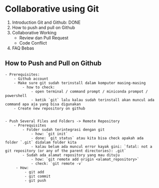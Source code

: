 # Collaborative using Git

1. Introduction Git and Github: DONE
2. How to push and pull on Github
3. Collaborative Working
    - Review dan Pull Request
    - Code Conflict
4. FAQ Bebas

## How to Push and Pull on Github

    - Prerequisites:
        - Github account
        - Make sure git sudah terinstall dalam komputer masing-masing
            - how to check:
                - open terminal / command prompt / miniconda prompot / powershell
                - ketik `git` lalu kalau sudah terinstall akan muncul ada command apa aja yang bisa digunakan
        - Create new repository on github


    - Push Several Files and Folders -> Remote Repository
        - Prerequisites
            - Folder sudah terintegrasi dengan git
                - how: `git init`
                - done: `git status` atau kita bisa check apakah ada folder `.git` didalam folder kita
                - kalau belum ada muncul error kayak gini: `fatal: not a git repository (or any of the parent directories): .git`
            - Sudah ada alamat repository yang mau dituju
                - how: `git remote add origin <alamat_repository>`
                - check: `git remote -v`
         - How:
             - git add
             - git commit
             - git push
